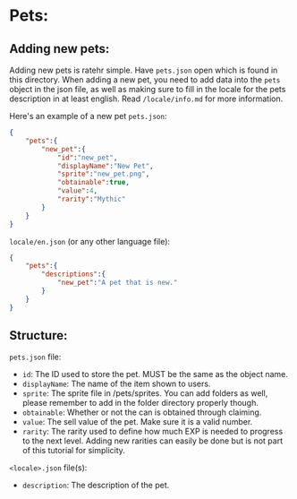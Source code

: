 # Pets:
## Adding new pets:
Adding new pets is ratehr simple. Have `pets.json` open which is found in this directory.
When adding a new pet, you need to add data into the `pets` object in the json file, as well as making sure to fill in the locale for the pets description in at least english. Read `/locale/info.md` for more information.

Here's an example of a new pet
`pets.json`:
```json
{
    "pets":{
        "new_pet":{
            "id":"new_pet",
            "displayName":"New Pet",
            "sprite":"new_pet.png",
            "obtainable":true,
            "value":4,
            "rarity":"Mythic"
        }
    }
}
```

`locale/en.json` (or any other language file):
```json
{
    "pets":{
        "descriptions":{
            "new_pet":"A pet that is new."
        }
    }
}
```

## Structure:
`pets.json` file:
* `id`: The ID used to store the pet. MUST be the same as the object name.
* `displayName`: The name of the item shown to users.
* `sprite`: The sprite file in /pets/sprites. You can add folders as well, please remember to add in the folder directory properly though.
* `obtainable`: Whether or not the can is obtained through claiming.
* `value`: The sell value of the pet. Make sure it is a valid number.
* `rarity`: The rarity used to define how much EXP is needed to progress to the next level. Adding new rarities can easily be done but is not part of this tutorial for simplicity.

`<locale>.json` file(s):
* `description`: The description of the pet.